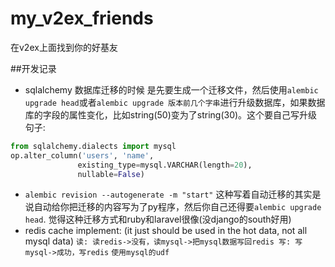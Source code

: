my_v2ex_friends
===============

在v2ex上面找到你的好基友

##开发记录

- sqlalchemy 数据库迁移的时候 是先要生成一个迁移文件，然后使用`alembic upgrade head`或者`alembic upgrade 版本前几个字串`进行升级数据库，如果数据库的字段的属性变化，比如string(50)变为了string(30)。这个要自己写升级句子:
```python
from sqlalchemy.dialects import mysql
op.alter_column('users', 'name',
               existing_type=mysql.VARCHAR(length=20),
               nullable=False)
```


- `alembic revision --autogenerate -m "start"` 这种写着自动迁移的其实是说自动给你把迁移的内容写为了py程序，然后你自己还得要`alembic upgrade head`. 觉得这种迁移方式和ruby和laravel很像(没django的south好用)
- redis cache implement: (it just should be used in the hot data, not all mysql data)
`读: 读redis->没有，读mysql->把mysql数据写回redis
写: 写mysql->成功，写redis`
`使用mysql的udf`